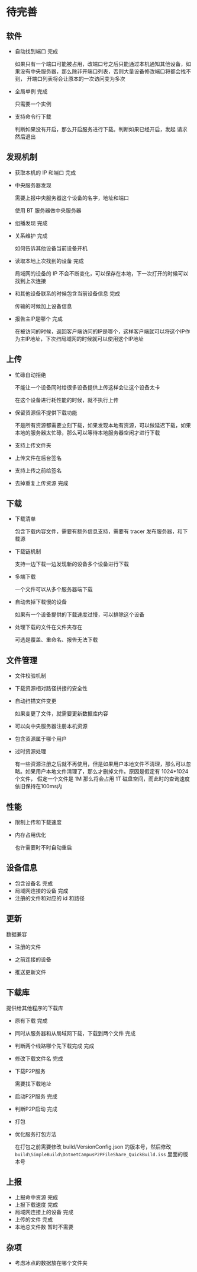 # 待完善

## 软件

- 自动找到端口 完成

   如果只有一个端口可能被占用，改端口号之后只能通过本机通知其他设备，如果没有中央服务器，那么除非开端口列表，否则大量设备修改端口将都会找不到，
   开端口列表将会让原本的一次访问变为多次

- 全局单例 完成

   只需要一个实例

- 支持命令行下载

   判断如果没有开启，那么开启服务进行下载。判断如果已经开启，发起 请求 然后退出

## 发现机制

- 获取本机的 IP 和端口 完成

- 中央服务器发现

   需要上报中央服务器这个设备的名字，地址和端口

   使用 BT 服务器做中央服务器

- 组播发现 完成

- 关系维护 完成

   如何告诉其他设备当前设备开机

- 读取本地上次找到的设备 完成

   局域网的设备的 IP 不会不断变化，可以保存在本地，下一次打开的时候可以找到上次连接

- 和其他设备联系的时候包含当前设备信息 完成

   传输的时候加上设备信息

- 报告主IP是哪个 完成

   在被访问的时候，返回客户端访问的IP是哪个，这样客户端就可以将这个IP作为主IP地址，下次扫局域网的时候就可以使用这个IP地址

## 上传

- 忙碌自动拒绝

   不能让一个设备同时给很多设备提供上传这样会让这个设备太卡

   在这个设备进行耗性能的时候，就不执行上传

- 保留资源但不提供下载功能

   不是所有资源都需要立刻下载，如果发现本地有资源，可以做延迟下载，如果本地的服务器太忙碌，那么可以等待本地服务器空闲才进行下载

- 支持上传文件夹
- 上传文件在后台签名
- 支持上传之前给签名
- 去掉重复上传资源 完成

## 下载

- 下载清单

   包含下载内容文件，需要有额外信息支持，需要有 tracer 发布服务器，和下载源

- 下载链机制

   支持一边下载一边发现新的设备多个设备进行下载

- 多端下载

   一个文件可以从多个服务器端下载

- 自动去掉下载慢的设备

   如果有一个设备提供的下载速度过慢，可以排除这个设备

- 处理下载的文件在文件夹存在

   可选是覆盖、重命名、报告无法下载

## 文件管理

- 文件校验机制
- 下载资源相对路径拼接的安全性
- 自动扫描文件变更

   如果变更了文件，就需要更新数据库内容

- 可以向中央服务器注册本机资源
- 包含资源属于哪个用户
- 过时资源处理

   有一些资源注册之后就不再使用，但是如果用户本地文件不清理，那么可以忽略。如果用户本地文件清理了，那么才删掉文件。原因是假定有 1024*1024 个文件，
   假定一个文件是 1M 那么将会占用 1T 磁盘空间，而此时的查询速度依旧保持在100ms内

## 性能

- 限制上传和下载速度

- 内存占用优化

   也许需要时不时自动重启

## 设备信息

- 包含设备名 完成
- 局域网连接的设备 完成
- 注册的文件和对应的 id 和路径

## 更新

数据兼容

- 注册的文件
- 之前连接的设备

- 推送更新文件

## 下载库

提供给其他程序的下载库

- 原有下载 完成
- 同时从服务器和从局域网下载，下载到两个文件 完成
- 判断两个线路哪个先下载完成 完成
- 修改下载文件名 完成

- 下载P2P服务

   需要找下载地址

- 启动P2P服务 完成
- 判断P2P启动 完成

- 打包

- 优化服务打包方法

   在打包之前需要修改 build/VersionConfig.json 的版本号，然后修改 `build\SimpleBuild\DotnetCampusP2PFileShare_QuickBuild.iss` 里面的版本号

## 上报

- 上报命中资源 完成
- 上报下载速度 完成
- 局域网连接上的设备 完成
- 上传的文件 完成
- 本地总文件数 暂时不需要

## 杂项

- 考虑冰点的数据放在哪个文件夹

